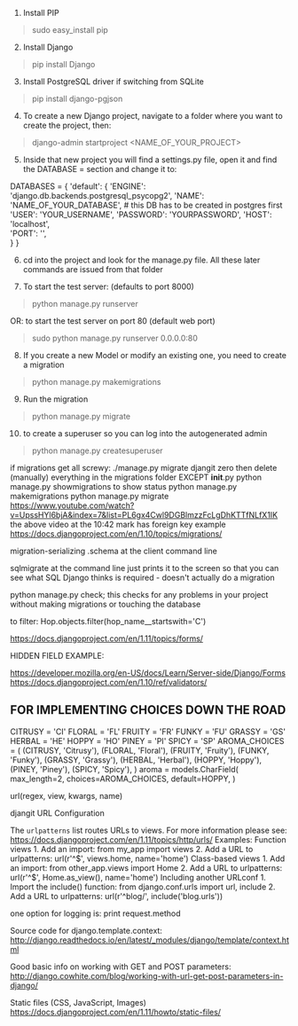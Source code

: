 <!-- ========= GETTING STARTED ========== -->

1) Install PIP
> sudo easy_install pip

2) Install Django
> pip install Django

3) Install PostgreSQL driver if switching from SQLite
> pip install django-pgjson

4) To create a new Django project, navigate to a folder where you want to create the project, then:
> django-admin startproject <NAME_OF_YOUR_PROJECT>

5) Inside that new project you will find a settings.py file, open it and find the DATABASE =  section and change it to:

DATABASES = {
    'default': {
        'ENGINE': 'django.db.backends.postgresql_psycopg2',
        'NAME': 'NAME_OF_YOUR_DATABASE', # this DB has to be created in postgres first
        'USER': 'YOUR_USERNAME',
        'PASSWORD': 'YOURPASSWORD',
        'HOST': 'localhost',                      
       'PORT': '',                      
   }
}

6) cd into the project and look for the manage.py file. All these later commands are issued from that folder

7) To start the test server: (defaults to port 8000)
> python manage.py runserver

OR: to start the test server on port 80 (default web port)
> sudo python manage.py runserver 0.0.0.0:80


<!-- ============= MIGRATIONS ============== -->
8) If you create a new Model or modify an existing one, you need to create a migration
> python manage.py makemigrations

9) Run the migration
> python manage.py migrate

10) to create a superuser so you can log into the autogenerated admin
> python manage.py createsuperuser

if migrations get all screwy:
./manage.py migrate djangit zero
then delete (manually) everything in the migrations folder EXCEPT __init__.py
python manage.py showmigrations to show status
python manage.py makemigrations
python manage.py migrate
https://www.youtube.com/watch?v=UpssHYl6bjA&index=7&list=PL6gx4Cwl9DGBlmzzFcLgDhKTTfNLfX1IK
the above video at the 10:42 mark has foreign key example
https://docs.djangoproject.com/en/1.10/topics/migrations/

migration-serializing
 .schema at the client command line

sqlmigrate at the command line just prints it to the screen so that you can see what SQL Django thinks is required - doesn't actually do a migration

python manage.py check; this checks for any problems in your project without making migrations or touching the database

to filter: Hop.objects.filter(hop_name__startswith='C')


<!-- ========= FORMS ==========  -->
https://docs.djangoproject.com/en/1.11/topics/forms/

HIDDEN FIELD EXAMPLE:
<input type="hidden" name="id" value="{{lostitem.id}}">

<!-- <form method="POST" action={% if id %}"/hops/{{ id }/editHop"{% else %}"/hops/" {% end %} class="well"> -->

https://developer.mozilla.org/en-US/docs/Learn/Server-side/Django/Forms
https://docs.djangoproject.com/en/1.10/ref/validators/


FOR IMPLEMENTING CHOICES DOWN THE ROAD
--------------------------------------
CITRUSY = 'CI'
FLORAL = 'FL'
FRUITY = 'FR'
FUNKY = 'FU'
GRASSY = 'GS'
HERBAL = 'HE'
HOPPY = 'HO'
PINEY = 'PI'
SPICY = 'SP'
AROMA_CHOICES = (
    (CITRUSY, 'Citrusy'),
    (FLORAL, 'Floral'),
    (FRUITY, 'Fruity'),
    (FUNKY, 'Funky'),
    (GRASSY, 'Grassy'),
    (HERBAL, 'Herbal'),
    (HOPPY, 'Hoppy'),
    (PINEY, 'Piney'),
    (SPICY, 'Spicy'),
)
aroma = models.CharField(
    max_length=2,
    choices=AROMA_CHOICES,
    default=HOPPY,
)


<!-- ======== URL PATTERNS ======== -->
url(regex, view, kwargs, name)

djangit URL Configuration

The `urlpatterns` list routes URLs to views. For more information please see:
    https://docs.djangoproject.com/en/1.11/topics/http/urls/
Examples:
Function views
    1. Add an import:  from my_app import views
    2. Add a URL to urlpatterns:  url(r'^$', views.home, name='home')
Class-based views
    1. Add an import:  from other_app.views import Home
    2. Add a URL to urlpatterns:  url(r'^$', Home.as_view(), name='home')
Including another URLconf
    1. Import the include() function: from django.conf.urls import url, include
    2. Add a URL to urlpatterns:  url(r'^blog/', include('blog.urls'))


<!-- ====== OTHER USEFUL INFO FOR FUTURE ======= -->
one option for logging is: print request.method

Source code for django.template.context:
http://django.readthedocs.io/en/latest/_modules/django/template/context.html

Good basic info on working with GET and POST parameters:
http://django.cowhite.com/blog/working-with-url-get-post-parameters-in-django/

Static files (CSS, JavaScript, Images)
https://docs.djangoproject.com/en/1.11/howto/static-files/
